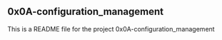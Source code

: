 0x0A-configuration_management
-----------------------------

This is a README file for the project 0x0A-configuration_management
